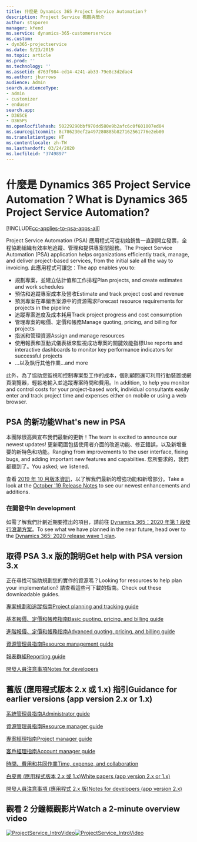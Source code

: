 ```yaml
---
title: 什麼是 Dynamics 365 Project Service Automation？
description: Project Service 概觀與簡介
author: stsporen
manager: kfend
ms.service: dynamics-365-customerservice
ms.custom:
- dyn365-projectservice
ms.date: 9/23/2019
ms.topic: article
ms.prod: ''
ms.technology: ''
ms.assetid: d763f984-ed14-4241-ab33-79e8c3d2dae4
ms.author: jburrows
audience: Admin
search.audienceType:
- admin
- customizer
- enduser
search.app:
- D365CE
- D365PS
ms.openlocfilehash: 50229290bbf970dd580e9b2afc6c0f601007ed04
ms.sourcegitcommit: 8c786230ef2a497280885b827162561776e2eb00
ms.translationtype: HT
ms.contentlocale: zh-TW
ms.lasthandoff: 03/24/2020
ms.locfileid: "3749897"
---
```

# <a name="what-is-dynamics-365-project-service-automation"></a><span data-ttu-id="5770a-103">什麼是 Dynamics 365 Project Service Automation？</span><span class="sxs-lookup"><span data-stu-id="5770a-103">What is Dynamics 365 Project Service Automation?</span></span>

[!INCLUDE[cc-applies-to-psa-apps-all](../includes/cc-applies-to-psa-apps-all.md)]

<span data-ttu-id="5770a-104">Project Service Automation (PSA) 應用程式可從初始銷售一直到開立發票，全程協助組織有效率地追蹤、管理和提供專案型服務。</span><span class="sxs-lookup"><span data-stu-id="5770a-104">The Project Service Automation (PSA) application helps organizations efficiently track, manage, and deliver project-based services, from the initial sale all the way to invoicing.</span></span> <span data-ttu-id="5770a-105">此應用程式可讓您：</span><span class="sxs-lookup"><span data-stu-id="5770a-105">The app enables you to:</span></span>

- <span data-ttu-id="5770a-106">規劃專案，並建立估計值和工作排程</span><span class="sxs-lookup"><span data-stu-id="5770a-106">Plan projects, and create estimates and work schedules</span></span>
- <span data-ttu-id="5770a-107">預估和追蹤專案成本及營收</span><span class="sxs-lookup"><span data-stu-id="5770a-107">Estimate and track project cost and revenue</span></span>
- <span data-ttu-id="5770a-108">預測專案在準銷售案源中的資源需求</span><span class="sxs-lookup"><span data-stu-id="5770a-108">Forecast resource requirements for projects in the pipeline</span></span>
- <span data-ttu-id="5770a-109">追蹤專案進度及成本耗用</span><span class="sxs-lookup"><span data-stu-id="5770a-109">Track project progress and cost consumption</span></span>
- <span data-ttu-id="5770a-110">管理專案的報價、定價和帳務</span><span class="sxs-lookup"><span data-stu-id="5770a-110">Manage quoting, pricing, and billing for projects</span></span>
- <span data-ttu-id="5770a-111">指派和管理資源</span><span class="sxs-lookup"><span data-stu-id="5770a-111">Assign and manage resources</span></span>
- <span data-ttu-id="5770a-112">使用報表和互動式儀表板來監視成功專案的關鍵效能指標</span><span class="sxs-lookup"><span data-stu-id="5770a-112">Use reports and interactive dashboards to monitor key performance indicators for successful projects</span></span>
- <span data-ttu-id="5770a-113">...以及執行其他作業</span><span class="sxs-lookup"><span data-stu-id="5770a-113">...and more</span></span>

<span data-ttu-id="5770a-114">此外，為了協助您監視和控制專案型工作的成本，個別顧問還可利用行動裝置或網頁瀏覽器，輕鬆地輸入並追蹤專案時間和費用。</span><span class="sxs-lookup"><span data-stu-id="5770a-114">In addition, to help you monitor and control costs for your project-based work, individual consultants easily enter and track project time and expenses either on mobile or using a web browser.</span></span>

## <a name="whats-new-in-psa"></a><span data-ttu-id="5770a-115">PSA 的新功能</span><span class="sxs-lookup"><span data-stu-id="5770a-115">What's new in PSA</span></span>
<span data-ttu-id="5770a-116">本團隊很高興宣布我們最新的更新！</span><span class="sxs-lookup"><span data-stu-id="5770a-116">The team is excited to announce our newest updates!</span></span> <span data-ttu-id="5770a-117">更新範圍包括使用者介面的改進功能、修正錯誤，以及新增重要的新特色和功能。</span><span class="sxs-lookup"><span data-stu-id="5770a-117">Ranging from improvements to the user interface, fixing bugs, and adding important new features and capabilties.</span></span> <span data-ttu-id="5770a-118">您所要求的，我們都聽到了。</span><span class="sxs-lookup"><span data-stu-id="5770a-118">You asked; we listened.</span></span>

<span data-ttu-id="5770a-119">查看 [2019 年 10 月版本資訊](https://docs.microsoft.com/dynamics365-release-plan/2019wave2/index)，以了解我們最新的增強功能和新增部分。</span><span class="sxs-lookup"><span data-stu-id="5770a-119">Take a look at the [October '19 Release Notes](https://docs.microsoft.com/dynamics365-release-plan/2019wave2/index) to see our newest enhancements and additions.</span></span>

### <a name="in-development"></a><span data-ttu-id="5770a-120">在開發中</span><span class="sxs-lookup"><span data-stu-id="5770a-120">In development</span></span>
<span data-ttu-id="5770a-121">如需了解我們計劃近期要推出的項目，請前往 [Dynamics 365：2020 年第 1 段發行浪潮方案](https://docs.microsoft.com/dynamics365-release-plan/2020wave1/index)。</span><span class="sxs-lookup"><span data-stu-id="5770a-121">To see what we have planned in the near future, head over to the [Dynamics 365: 2020 release wave 1 plan](https://docs.microsoft.com/dynamics365-release-plan/2020wave1/index).</span></span>

## <a name="get-help-with-psa-version-3x"></a><span data-ttu-id="5770a-122">取得 PSA 3.x 版的說明</span><span class="sxs-lookup"><span data-stu-id="5770a-122">Get help with PSA version 3.x</span></span>
<span data-ttu-id="5770a-123">正在尋找可協助規劃您的實作的資源嗎？</span><span class="sxs-lookup"><span data-stu-id="5770a-123">Looking for resources to help plan your implementation?</span></span> <span data-ttu-id="5770a-124">請查看這些可下載的指南。</span><span class="sxs-lookup"><span data-stu-id="5770a-124">Check out these downloadable guides.</span></span>

 [<span data-ttu-id="5770a-125">專案規劃和追蹤指南</span><span class="sxs-lookup"><span data-stu-id="5770a-125">Project planning and tracking guide</span></span>](../project-service/implementation-guides/project-planning-tracking.md)

 [<span data-ttu-id="5770a-126">基本報價、定價和帳務指南</span><span class="sxs-lookup"><span data-stu-id="5770a-126">Basic quoting, pricing, and billing guide</span></span>](../project-service/implementation-guides/begin-quoting-pricing-billing.md)

 [<span data-ttu-id="5770a-127">進階報價、定價和帳務指南</span><span class="sxs-lookup"><span data-stu-id="5770a-127">Advanced quoting, pricing, and billing guide</span></span>](../project-service/implementation-guides/adv-quoting-pricing-billing.md)

 [<span data-ttu-id="5770a-128">資源管理員指南</span><span class="sxs-lookup"><span data-stu-id="5770a-128">Resource management guide</span></span>](../project-service/implementation-guides/resource-management-guide.md)

 [<span data-ttu-id="5770a-129">報表群組</span><span class="sxs-lookup"><span data-stu-id="5770a-129">Reporting guide</span></span>](../project-service/implementation-guides/reporting-guide.md)

 [<span data-ttu-id="5770a-130">開發人員注意事項</span><span class="sxs-lookup"><span data-stu-id="5770a-130">Notes for developers</span></span>](../project-service/developer-guides/overview-dev-notes-v3.x.md)

## <a name="guidance-for-earlier-versions-app-version-2x-or-1x"></a><span data-ttu-id="5770a-131">舊版 (應用程式版本 2.x 或 1.x) 指引</span><span class="sxs-lookup"><span data-stu-id="5770a-131">Guidance for earlier versions (app version 2.x or 1.x)</span></span>
 [<span data-ttu-id="5770a-132">系統管理員指南</span><span class="sxs-lookup"><span data-stu-id="5770a-132">Administrator guide</span></span>](../project-service/admin-guide.md)

 [<span data-ttu-id="5770a-133">資源管理員指南</span><span class="sxs-lookup"><span data-stu-id="5770a-133">Resource manager guide</span></span>](../project-service/resource-manager-guide.md)

 [<span data-ttu-id="5770a-134">專案經理指南</span><span class="sxs-lookup"><span data-stu-id="5770a-134">Project manager guide</span></span>](../project-service/project-manager-guide.md)

 [<span data-ttu-id="5770a-135">客戶經理指南</span><span class="sxs-lookup"><span data-stu-id="5770a-135">Account manager guide</span></span>](../project-service/account-manager-guide.md)

 [<span data-ttu-id="5770a-136">時間、費用和共同作業</span><span class="sxs-lookup"><span data-stu-id="5770a-136">Time, expense, and collaboration</span></span>](../project-service/time-expense-collaboration-guide.md)

 [<span data-ttu-id="5770a-137">白皮書 (應用程式版本 2.x 或 1.x)</span><span class="sxs-lookup"><span data-stu-id="5770a-137">White papers (app version 2.x or 1.x)</span></span>](../project-service/white-papers.md)

 [<span data-ttu-id="5770a-138">開發人員注意事項 (應用程式 2.x 版)</span><span class="sxs-lookup"><span data-stu-id="5770a-138">Notes for developers (app version 2.x)</span></span>](../project-service/developer-guides/add-custom-qoi-forms-v2.x.md)

 ## <a name="watch-a-2-minute-overview-video"></a><span data-ttu-id="5770a-139">觀看 2 分鐘概觀影片</span><span class="sxs-lookup"><span data-stu-id="5770a-139">Watch a 2-minute overview video</span></span>
 <a name="heroArea"></a> <span data-ttu-id="5770a-140">[![ProjectService_IntroVideo](../project-service/media/project-service-intro-video.png "ProjectService_IntroVideo")](https://go.microsoft.com/fwlink/p/?LinkId=799457)</span><span class="sxs-lookup"><span data-stu-id="5770a-140">[![ProjectService_IntroVideo](../project-service/media/project-service-intro-video.png "ProjectService_IntroVideo")](https://go.microsoft.com/fwlink/p/?LinkId=799457)</span></span>


